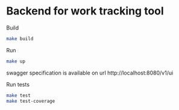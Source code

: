 # Backend for work tracking tool

Build

```bash
make build
```

Run
```bash
make up
```

swagger specification is available on url http://localhost:8080/v1/ui


Run tests
```bash
make test
make test-coverage
```
